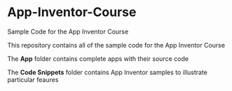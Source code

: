 # App-Inventor-Course
Sample Code for the App Inventor Course

This repository contains all of the sample code for the App Inventor Course

The **App** folder contains complete apps with their source code

The **Code Snippets** folder contains App Inventor samples to illustrate particular feaures


